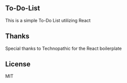 ## To-Do-List

This is a simple To-Do List utilizing React

## Thanks
Special thanks to Technopathic for the React boilerplate

## License
MIT
